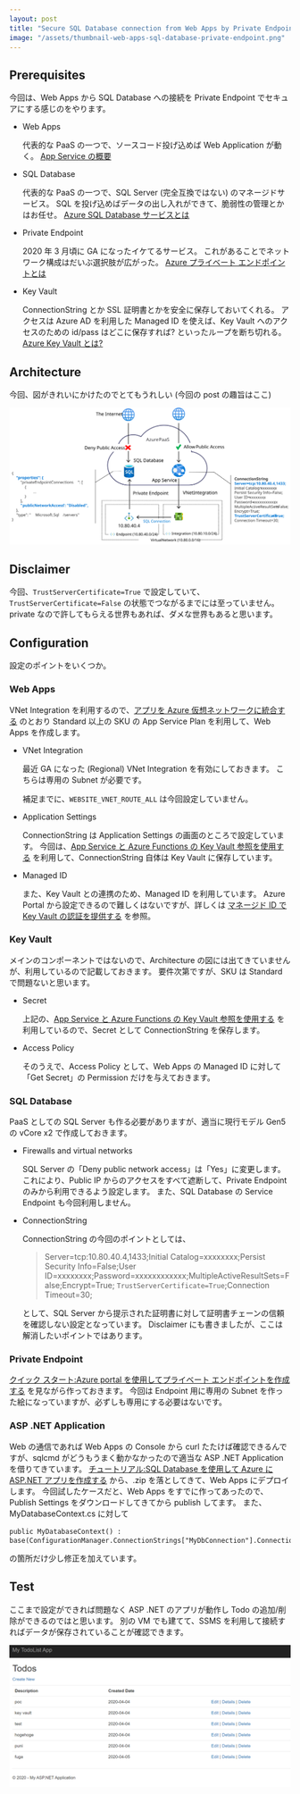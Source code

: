 ```yaml
---
layout: post
title: "Secure SQL Database connection from Web Apps by Private Endpoint"
image: "/assets/thumbnail-web-apps-sql-database-private-endpoint.png"
---
```


## Prerequisites

今回は、Web Apps から SQL Database への接続を Private Endpoint でセキュアにする感じのをやります。

- Web Apps

    代表的な PaaS の一つで、ソースコード投げ込めば Web Application が動く。
    [App Service の概要](https://docs.microsoft.com/ja-jp/azure/app-service/overview)

- SQL Database

    代表的な PaaS の一つで、SQL Server (完全互換ではない) のマネージドサービス。
    SQL を投げ込めばデータの出し入れができて、脆弱性の管理とかはお任せ。
    [Azure SQL Database サービスとは](https://docs.microsoft.com/ja-jp/azure/sql-database/sql-database-technical-overview)

- Private Endpoint

    2020 年 3 月頃に GA になったイケてるサービス。
    これがあることでネットワーク構成はだいぶ選択肢が広がった。
    [Azure プライベート エンドポイントとは](https://docs.microsoft.com/ja-jp/azure/private-link/private-endpoint-overview)

- Key Vault

    ConnectionString とか SSL 証明書とかを安全に保存しておいてくれる。
    アクセスは Azure AD を利用した Managed ID を使えば、Key Vault へのアクセスのための id/pass はどこに保存すれば? といったループを断ち切れる。
    [Azure Key Vault とは?](https://docs.microsoft.com/ja-jp/azure/key-vault/key-vault-overview)

## Architecture

今回、図がきれいにかけたのでとてもうれしい (今回の post の趣旨はここ)

![Architecture](/assets/web-apps-sql-database-private-endpoint.svg)

## Disclaimer

今回、`TrustServerCertificate=True` で設定していて、`TrustServerCertificate=False` の状態でつながるまでには至っていません。
private なので許してもらえる世界もあれば、ダメな世界もあると思います。

## Configuration

設定のポイントをいくつか。

### Web Apps

VNet Integration を利用するので、[アプリを Azure 仮想ネットワークに統合する](https://docs.microsoft.com/ja-jp/azure/app-service/web-sites-integrate-with-vnet) のとおり Standard 以上の SKU の App Service Plan を利用して、Web Apps を作成します。

- VNet Integration

    最近 GA になった (Regional) VNet Integration を有効にしておきます。
    こちらは専用の Subnet が必要です。

    補足までに、`WEBSITE_VNET_ROUTE_ALL` は今回設定していません。

- Application Settings

    ConnectionString は Application Settings の画面のところで設定しています。
    今回は、[App Service と Azure Functions の Key Vault 参照を使用する](https://docs.microsoft.com/ja-jp/azure/app-service/app-service-key-vault-references) を利用して、ConnectionString 自体は Key Vault に保存しています。

- Managed ID

    また、Key Vault との連携のため、Managed ID を利用しています。
    Azure Portal から設定できるので難しくはないですが、詳しくは [マネージド ID で Key Vault の認証を提供する](https://docs.microsoft.com/ja-jp/azure/key-vault/managed-identity) を参照。

### Key Vault

メインのコンポーネントではないので、Architecture の図には出てきていませんが、利用しているので記載しておきます。
要件次第ですが、SKU は Standard で問題ないと思います。

- Secret

    上記の、[App Service と Azure Functions の Key Vault 参照を使用する](https://docs.microsoft.com/ja-jp/azure/app-service/app-service-key-vault-references) を利用しているので、Secret として ConnectionString を保存します。

- Access Policy

    そのうえで、Access Policy として、Web Apps の Managed ID に対して「Get Secret」の Permission だけを与えておきます。

### SQL Database

PaaS としての SQL Server も作る必要がありますが、適当に現行モデル Gen5 の vCore x2 で作成しておきます。

- Firewalls and virtual networks

    SQL Server の「Deny public network access」は「Yes」に変更します。
    これにより、Public IP からのアクセスをすべて遮断して、Private Endpoint のみから利用できるよう設定します。
    また、SQL Database の Service Endpoint も今回利用しません。

- ConnectionString

    ConnectionString の今回のポイントとしては、

    > Server=tcp:10.80.40.4,1433;Initial Catalog=xxxxxxxx;Persist Security Info=False;User ID=xxxxxxxx;Password=xxxxxxxxxxxx;MultipleActiveResultSets=False;Encrypt=True;
    `TrustServerCertificate=True`;Connection Timeout=30;

    として、SQL Server から提示された証明書に対して証明書チェーンの信頼を確認しない設定となっています。
    Disclaimer にも書きましたが、ここは解消したいポイントではあります。

### Private Endpoint

[クイック スタート:Azure portal を使用してプライベート エンドポイントを作成する](https://docs.microsoft.com/ja-jp/azure/private-link/create-private-endpoint-portal) を見ながら作っておきます。
今回は Endpoint 用に専用の Subnet を作った絵になっていますが、必ずしも専用にする必要はないです。

### ASP .NET Application

Web の通信であれば Web Apps の Console から curl たたけば確認できるんですが、sqlcmd がどうもうまく動かなかったので適当な ASP .NET Application を借りてきています。
[チュートリアル:SQL Database を使用して Azure に ASP.NET アプリを作成する](https://docs.microsoft.com/ja-jp/azure/app-service/app-service-web-tutorial-dotnet-sqldatabase) から、.zip を落としてきて、Web Apps にデプロイします。
今回試したケースだと、Web Apps をすでに作ってあったので、Publish Settings をダウンロードしてきてから publish してます。
また、MyDatabaseContext.cs に対して
```
public MyDatabaseContext() : base(ConfigurationManager.ConnectionStrings["MyDbConnection"].ConnectionString)
```
の箇所だけ少し修正を加えています。

## Test

ここまで設定ができれば問題なく ASP .NET のアプリが動作し
Todo の追加/削除ができるのではと思います。
別の VM でも建てて、SSMS を利用して接続すればデータが保存されていることが確認できます。

![ASP .Net Todo Application](/assets/asp-net-todo-app.png)